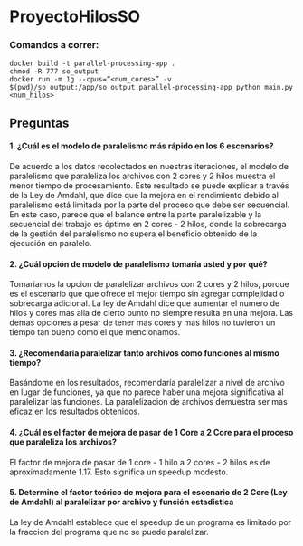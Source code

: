 # ProyectoHilosSO

### Comandos a correr:
```
docker build -t parallel-processing-app .
chmod -R 777 so_output
docker run -m 1g --cpus=“<num_cores>” -v $(pwd)/so_output:/app/so_output parallel-processing-app python main.py <num_hilos>
```
## Preguntas
#### 1.	¿Cuál es el modelo de paralelismo más rápido en los 6 escenarios?
De acuerdo a los datos recolectados en nuestras iteraciones, el modelo de paralelismo que paraleliza los archivos con 2 cores y 2 hilos muestra el menor tiempo de procesamiento. Este resultado se puede explicar a través de la Ley de Amdahl, que dice que la mejora en el rendimiento debido al paralelismo está limitada por la parte del proceso que debe ser secuencial. En este caso, parece que el balance entre la parte paralelizable y la secuencial del trabajo es óptimo en 2 cores - 2 hilos, donde la sobrecarga de la gestión del paralelismo no supera el beneficio obtenido de la ejecución en paralelo.

#### 2. ¿Cuál opción de modelo de paralelismo tomaría usted y por qué?
Tomariamos la opcion de paralelizar archivos con 2 cores y 2 hilos, porque es el escenario que que ofrece el mejor tiempo sin agregar complejidad o sobrecarga adicional. La ley de Amdahl dice que aumentar el numero de hilos y cores mas alla de cierto punto no siempre resulta en una mejora. Las demas opciones a pesar de tener mas cores y mas hilos no tuvieron un tiempo tan bueno como el que mencionamos. 

#### 3. ¿Recomendaría paralelizar tanto archivos como funciones al mismo tiempo?
Basándome en los resultados, recomendaría paralelizar a nivel de archivo en lugar de funciones, ya que no parece haber una mejora significativa al paralelizar las funciones. La paralelizacion de archivos demuestra ser mas eficaz en los resultados obtenidos. 

#### 4. ¿Cuál es el factor de mejora de pasar de 1 Core a 2 Core para el proceso que paraleliza los archivos?
El factor de mejora de pasar de 1 core - 1 hilo a 2 cores - 2 hilos es de aproximadamente 1.17. Esto significa un speedup modesto.

#### 5. Determine el factor teórico de mejora para el escenario de 2 Core (Ley de Amdahl) al paralelizar por archivo y función estadística
La ley de Amdahl establece que el speedup de un programa es limitado por la fraccion del programa que no se puede paralelizar. 
